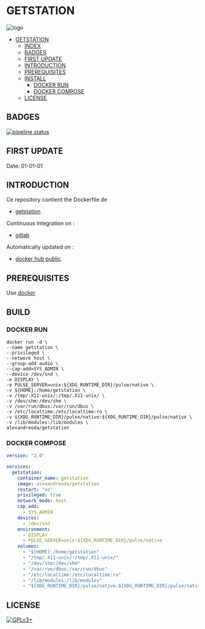 # GETSTATION

![logo](https://assets.gitlab-static.net/uploads/-/system/project/avatar/12904447/index.png)

- [GETSTATION](#getstation)
  - [INDEX](#index)
  - [BADGES](#badges)
  - [FIRST UPDATE](#first-update)
  - [INTRODUCTION](#introduction)
  - [PREREQUISITES](#prerequisites)
  - [INSTALL](#install)
    - [DOCKER RUN](#docker-run)
    - [DOCKER COMPOSE](#docker-compose)
  - [LICENSE](#license)

## BADGES

[![pipeline status](https://gitlab.com/oda-alexandre/getstation/badges/master/pipeline.svg)](https://gitlab.com/oda-alexandre/getstation/commits/master)

## FIRST UPDATE

Date: 01-01-01

## INTRODUCTION

Ce repository contient the Dockerfile de

- [getstation](https://github.com/tristanheaven/getstation)

Continuous integration on :

- [gitlab](https://gitlab.com/oda-alexandre/getstation/pipelines)

Automatically updated on :

- [docker hub public](https://hub.docker.com/r/alexandreoda/getstation).

## PREREQUISITES

Use [docker](https://www.docker.com)

## BUILD

### DOCKER RUN

```\
docker run -d \
--name getstation \
--privileged \
--network host \
--group-add audio \
--cap-add=SYS_ADMIN \
--device /dev/snd \
-e DISPLAY \
-e PULSE_SERVER=unix:${XDG_RUNTIME_DIR}/pulse/native \
-v ${HOME}:/home/getstation \
-v /tmp/.X11-unix/:/tmp/.X11-unix/ \
-v /dev/shm:/dev/shm \
-v /var/run/dbus:/var/run/dbus \
-v /etc/localtime:/etc/localtime:ro \
-v ${XDG_RUNTIME_DIR}/pulse/native:${XDG_RUNTIME_DIR}/pulse/native \
-v /lib/modules:/lib/modules \
alexandreoda/getstation
```

### DOCKER COMPOSE

```yml
version: "2.0"

services:
  getstation:
    container_name: getstation
    image: alexandreoda/getstation
    restart: "no"
    privileged: true
    network_mode: host
    cap_add:
      - SYS_ADMIN
    devices:
      - /dev/snd
    environment:
      - DISPLAY
      - PULSE_SERVER=unix:${XDG_RUNTIME_DIR}/pulse/native
    volumes:
      - "${HOME}:/home/getstation"
      - "/tmp/.X11-unix/:/tmp/.X11-unix/"
      - "/dev/shm:/dev/shm"
      - "/var/run/dbus:/var/run/dbus"
      - "/etc/localtime:/etc/localtime:ro"
      - "/lib/modules:/lib/modules"
      - "${XDG_RUNTIME_DIR}/pulse/native:${XDG_RUNTIME_DIR}/pulse/native"
```

## LICENSE

[![GPLv3+](http://gplv3.fsf.org/gplv3-127x51.png)](https://gitlab.com/oda-alexandre/getstation/blob/master/LICENSE)

